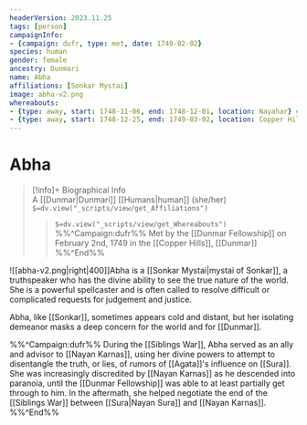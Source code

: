 ```yaml
---
headerVersion: 2023.11.25
tags: [person]
campaignInfo:
- {campaign: dufr, type: met, date: 1749-02-02}
species: human
gender: female
ancestry: Dunmari
name: Abha
affiliations: [Sonkar Mystai]
image: abha-v2.png
whereabouts:
- {type: away, start: 1748-11-06, end: 1748-12-01, location: Nayahar} #end is approx
- {type: away, start: 1748-12-25, end: 1749-03-02, location: Copper Hills} #start and end are approx
---
```

# Abha
>[!info]+ Biographical Info  
> A [[Dunmar|Dunmari]] [[Humans|human]] (she/her)  
> `$=dv.view("_scripts/view/get_Affiliations")`  
>> `$=dv.view("_scripts/view/get_Whereabouts")`  
>> %%^Campaign:dufr%% Met by the [[Dunmar Fellowship]] on February 2nd, 1749 in the [[Copper Hills]], [[Dunmar]] %%^End%%

![[abha-v2.png|right|400]]Abha is a [[Sonkar Mystai|mystai of Sonkar]], a truthspeaker who has the divine ability to see the true nature of the world. She is a powerful spellcaster and is often called to resolve difficult or complicated requests for judgement and justice. 

Abha, like [[Sonkar]], sometimes appears cold and distant, but her isolating demeanor masks a deep concern for the world and for [[Dunmar]]. 

%%^Campaign:dufr%%
During the [[Siblings War]], Abha served as an ally and advisor to [[Nayan Karnas]], using her divine powers to attempt to disentangle the truth, or lies, of rumors of [[Agata]]'s influence on [[Sura]]. She was increasingly discredited by [[Nayan Karnas]] as he descended into paranoia, until the [[Dunmar Fellowship]] was able to at least partially get through to him. In the aftermath, she helped negotiate the end of the [[Siblings War]] between [[Sura|Nayan Sura]] and [[Nayan Karnas]]. 
%%^End%%